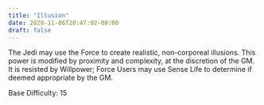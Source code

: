 ```yaml
---
title: "Illusion"
date: 2020-11-06T20:47:02-08:00
draft: false
---
```


The Jedi may use the Force to create realistic, non-corporeal illusions. This power is modified by proximity and complexity, at the discretion of the GM. It is resisted by Willpower; Force Users may use Sense Life to determine if deemed appropriate by the GM.

Base Difficulty: 15